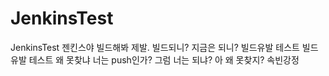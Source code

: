 # JenkinsTest
JenkinsTest
젠킨스야 빌드해봐 제발.
빌드되니?
지금은 되니?
빌드유발 테스트
빌드유발 테스트
왜 못찾냐 너는
push인가?
그럼 너는 되냐?
아 왜 못찾지?
속빈강정
